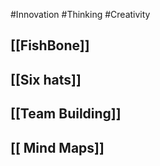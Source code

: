 #Innovation #Thinking #Creativity
## [[FishBone]]
## [[Six hats]]
## [[Team Building]]
## [[ Mind Maps]]

